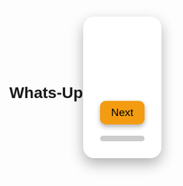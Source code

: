 # Whats-Up
<html lang="en">
<head>
  <meta charset="UTF-8" />
  <meta name="viewport" content="width=device-width, initial-scale=1.0"/>
  <title>Forgive Me?</title>
  <style>
    body {
      margin: 0;
      font-family: 'Comic Sans MS', cursive, sans-serif;
      display: flex;
      align-items: center;
      justify-content: center;
      height: 100vh;
      overflow: hidden;
      background-image: url('your-one-piece-background.jpg'); /* Replace with your One Piece image */
      background-size: cover;
      background-position: center;
    }

    canvas#rain {
      position: absolute;
      top: 0;
      left: 0;
      z-index: 1;
      pointer-events: none;
    }

    .container {
      background: rgba(255, 255, 255, 0.85);
      border-radius: 20px;
      padding: 30px;
      max-width: 500px;
      text-align: center;
      box-shadow: 0 10px 25px rgba(0,0,0,0.3);
      z-index: 2;
    }

    .message {
      font-size: 1.4rem;
      margin-bottom: 20px;
      min-height: 100px;
      opacity: 0;
      transition: opacity 1s ease, transform 0.5s ease;
    }

    .message.show {
      opacity: 1;
      transform: translateY(0);
    }

    .message.hide {
      transform: translateY(20px);
    }

    .next-btn, .choice-btn {
      background-color: #f39c12;
      border: none;
      padding: 10px 20px;
      font-size: 1.2rem;
      border-radius: 10px;
      cursor: pointer;
      transition: all 0.3s ease;
      box-shadow: 0 4px 8px rgba(0, 0, 0, 0.3);
    }

    .next-btn:hover, .choice-btn:hover {
      background-color: #d35400;
      color: white;
      transform: scale(1.05);
    }

    .choices {
      display: flex;
      justify-content: space-around;
      margin-top: 20px;
      position: relative;
    }

    .emoji {
      font-size: 2rem;
      margin-top: 15px;
    }

    .sparkle {
      position: absolute;
      width: 20px;
      height: 20px;
      background: radial-gradient(white, rgba(255, 255, 255, 0));
      border-radius: 50%;
      opacity: 0.8;
      animation: sparkle 2s ease-in-out infinite, shimmer 1.5s infinite alternate;
    }

    @keyframes shimmer {
      0% { transform: scale(0.5); opacity: 0.8; }
      100% { transform: scale(1.5); opacity: 1; background: rgba(255, 215, 0, 0.9); }
    }

    @keyframes sparkle {
      0% { transform: scale(0.5); opacity: 0.8; }
      50% { transform: scale(1.5); opacity: 1; }
      100% { transform: scale(0); opacity: 0; }
    }

    .progress-bar-container {
      width: 100%;
      background-color: #ccc;
      border-radius: 10px;
      margin-top: 20px;
    }

    .progress-bar {
      height: 10px;
      width: 0%;
      background-color: #f39c12;
      border-radius: 10px;
      transition: width 0.5s ease-in-out;
    }
  </style>
</head>
<body>
<canvas id="rain"></canvas>

<div class="container">
  <div class="message" id="message"></div>
  <button class="next-btn" id="nextBtn">Next</button>
  <div class="choices" id="choices" style="display: none;">
    <button class="choice-btn" onclick="showResponse(true)">Yes, I forgive you ❤️</button>
    <button class="choice-btn" id="noBtn">No, I’m still mad 😤</button>
  </div>
  <div class="emoji" id="emoji"></div>
  <div class="progress-bar-container">
    <div class="progress-bar" id="progressBar"></div>
  </div>
</div>

<!-- Pirate Music -->
<audio autoplay loop>
  <source src="https://cdn.pixabay.com/download/audio/2022/03/15/audio_8f7d2f9e7b.mp3?filename=pirate-tavern-110874.mp3" type="audio/mpeg">
</audio>

<!-- Rain Sound -->
<audio autoplay loop>
  <source src="https://cdn.pixabay.com/download/audio/2021/08/04/audio_d7fa3c8615.mp3?filename=light-rain-ambient-110689.mp3" type="audio/mpeg">
</audio>

<script>
  const messages = [
    "Hey... I know this might be the last thing you want to see from me.",
    "But I’ve been thinking about that one hour we talked… it actually meant something to me.",
    "What happened after—that rude stuff? That wasn’t me. My friend used my account and messed up badly.",
    "I should’ve protected that moment. I take full responsibility, and I’m really sorry.",
    "So this is me, doing what I can... hoping you’ll hear the real me. Would you forgive me?"
  ];

  let index = 0;
  const messageDiv = document.getElementById("message");
  const nextBtn = document.getElementById("nextBtn");
  const choices = document.getElementById("choices");
  const emoji = document.getElementById("emoji");
  const progressBar = document.getElementById("progressBar");
  const noBtn = document.getElementById("noBtn");

  function showMessage() {
    messageDiv.classList.remove("show");
    messageDiv.classList.add("hide");

    setTimeout(() => {
      messageDiv.textContent = messages[index];
      messageDiv.classList.remove("hide");
      messageDiv.classList.add("show");
      index++;
      progressBar.style.width = `${(index / messages.length) * 100}%`;
      if (index === messages.length) {
        nextBtn.style.display = "none";
        choices.style.display = "flex";
      }
    }, 500);
  }

  function showResponse(forgiven) {
    choices.style.display = "none";
    if (forgiven) {
      messageDiv.textContent = "Thank you... this means a lot 💖";
      emoji.textContent = "🤗";
      addSparkles(20);
    }
  }

  // Make "No" button dodge and show "Think again..."
  let moveCount = 0;
  noBtn.addEventListener("mouseenter", () => {
    moveCount++;
    const x = Math.random() * 200 - 100;
    const y = Math.random() * 100 - 50;
    noBtn.style.transform = `translate(${x}px, ${y}px)`;
    messageDiv.textContent = "Think again...";
    emoji.textContent = "😅";
    if (moveCount > 5) {
      noBtn.disabled = true;
      noBtn.style.opacity = 0.5;
      noBtn.textContent = "Can't escape 😈";
    }
  });

  function addSparkles(count) {
    for (let i = 0; i < count; i++) {
      const sparkle = document.createElement("div");
      sparkle.className = "sparkle";
      sparkle.style.left = `${Math.random() * 100}%`;
      sparkle.style.top = `${Math.random() * 100}%`;
      document.body.appendChild(sparkle);
      setTimeout(() => sparkle.remove(), 3000);
    }
  }

  nextBtn.addEventListener("click", showMessage);
  showMessage();

  // Rain Animation
  const canvas = document.getElementById('rain');
  const ctx = canvas.getContext('2d');
  let drops = [];

  function resizeCanvas() {
    canvas.width = window.innerWidth;
    canvas.height = window.innerHeight;
  }

  window.addEventListener('resize', resizeCanvas);
  resizeCanvas();

  function createDrops() {
    drops = [];
    for (let i = 0; i < 200; i++) {
      drops.push({
        x: Math.random() * canvas.width,
        y: Math.random() * canvas.height,
        length: Math.random() * 20 + 10,
        speed: Math.random() * 5 + 2,
        color: `rgba(255, 255, 255, 0.3)`
      });
    }
  }

  function drawRain() {
    ctx.clearRect(0, 0, canvas.width, canvas.height);
    ctx.beginPath();
    for (let drop of drops) {
      ctx.strokeStyle = drop.color;
      ctx.moveTo(drop.x, drop.y);
      ctx.lineTo(drop.x, drop.y + drop.length);
    }
    ctx.stroke();
    updateRain();
    requestAnimationFrame(drawRain);
  }

  function updateRain() {
    for (let drop of drops) {
      drop.y += drop.speed;
      if (drop.y > canvas.height) {
        drop.y = -drop.length;
        drop.x = Math.random() * canvas.width;
      }
    }
  }

  createDrops();
  drawRain();
</script>
</body>
</html>
